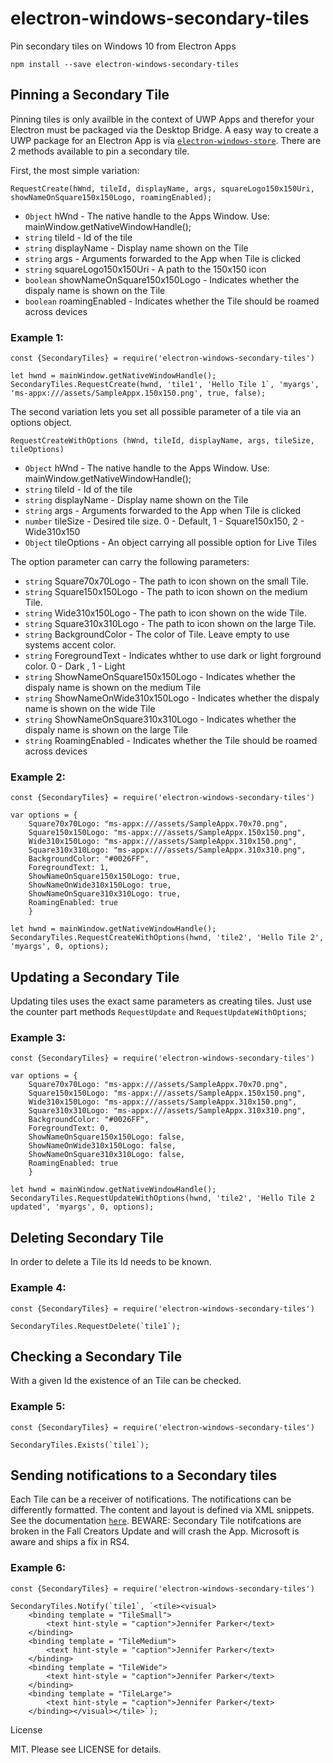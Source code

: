 # electron-windows-secondary-tiles
Pin secondary tiles on Windows 10 from Electron Apps

```
npm install --save electron-windows-secondary-tiles
```

## Pinning a Secondary Tile
Pinning tiles is only availble in the context of UWP Apps and therefor your Electron must be packaged via the Desktop Bridge. A easy way to create a UWP package for an Electron App is via [`electron-windows-store`](https://github.com/felixrieseberg/electron-windows-store).  There are 2 methods available to pin a secondary tile.

First, the most simple variation:
```
RequestCreate(hWnd, tileId, displayName, args, squareLogo150x150Uri, showNameOnSquare150x150Logo, roamingEnabled);
```

* `Object` hWnd - The native handle to the Apps Window. Use: mainWindow.getNativeWindowHandle();
* `string` tileId - Id of the tile
* `string` displayName - Display name shown on the Tile
* `string` args - Arguments forwarded to the App when Tile is clicked
* `string` squareLogo150x150Uri - A path to the 150x150 icon
* `boolean` showNameOnSquare150x150Logo - Indicates whether the dispaly name is shown on the Tile
* `boolean` roamingEnabled - Indicates whether the Tile should be roamed across devices

### Example 1:
```
const {SecondaryTiles} = require('electron-windows-secondary-tiles')

let hwnd = mainWindow.getNativeWindowHandle();
SecondaryTiles.RequestCreate(hwnd, 'tile1', 'Hello Tile 1`, 'myargs', 'ms-appx:///assets/SampleAppx.150x150.png', true, false);
```

The second variation lets you set all possible parameter of a tile via an options object.
```
RequestCreateWithOptions (hWnd, tileId, displayName, args, tileSize, tileOptions)
```

* `Object` hWnd - The native handle to the Apps Window. Use: mainWindow.getNativeWindowHandle();
* `string` tileId - Id of the tile
* `string` displayName - Display name shown on the Tile
* `string` args - Arguments forwarded to the App when Tile is clicked
* `number` tileSize - Desired tile size. 0 - Default, 1 - Square150x150, 2 - Wide310x150
* `Object` tileOptions - An object carrying all possible option for Live Tiles

The option parameter can carry the following parameters:

* `string` Square70x70Logo - The path to icon shown on the small Tile.
* `string` Square150x150Logo - The path to icon shown on the medium Tile.
* `string` Wide310x150Logo - The path to icon shown on the wide Tile.
* `string` Square310x310Logo - The path to icon shown on the large Tile.
* `string` BackgroundColor - The color of Tile. Leave empty to use systems accent color.
* `string` ForegroundText - Indicates whther to use dark or light forground color. 0 - Dark , 1 - Light
* `string` ShowNameOnSquare150x150Logo - Indicates whether the dispaly name is shown on the medium Tile
* `string` ShowNameOnWide310x150Logo - Indicates whether the dispaly name is shown on the wide Tile
* `string` ShowNameOnSquare310x310Logo - Indicates whether the dispaly name is shown on the large Tile
* `string` RoamingEnabled - Indicates whether the Tile should be roamed across devices


### Example 2:
```
const {SecondaryTiles} = require('electron-windows-secondary-tiles')

var options = {
    Square70x70Logo: "ms-appx:///assets/SampleAppx.70x70.png",
    Square150x150Logo: "ms-appx:///assets/SampleAppx.150x150.png",
    Wide310x150Logo: "ms-appx:///assets/SampleAppx.310x150.png",
    Square310x310Logo: "ms-appx:///assets/SampleAppx.310x310.png",
    BackgroundColor: "#0026FF",
    ForegroundText: 1,
    ShowNameOnSquare150x150Logo: true,
    ShowNameOnWide310x150Logo: true,
    ShowNameOnSquare310x310Logo: true,
    RoamingEnabled: true
    }

let hwnd = mainWindow.getNativeWindowHandle();
SecondaryTiles.RequestCreateWithOptions(hwnd, 'tile2', 'Hello Tile 2', 'myargs', 0, options);
```

## Updating a Secondary Tile
Updating tiles uses the exact same parameters as creating tiles. Just use the counter part methods `RequestUpdate` and `RequestUpdateWithOptions`;

### Example 3:

```
const {SecondaryTiles} = require('electron-windows-secondary-tiles')

var options = {
    Square70x70Logo: "ms-appx:///assets/SampleAppx.70x70.png",
    Square150x150Logo: "ms-appx:///assets/SampleAppx.150x150.png",
    Wide310x150Logo: "ms-appx:///assets/SampleAppx.310x150.png",
    Square310x310Logo: "ms-appx:///assets/SampleAppx.310x310.png",
    BackgroundColor: "#0026FF",
    ForegroundText: 0,
    ShowNameOnSquare150x150Logo: false,
    ShowNameOnWide310x150Logo: false,
    ShowNameOnSquare310x310Logo: false,
    RoamingEnabled: true
    }

let hwnd = mainWindow.getNativeWindowHandle();
SecondaryTiles.RequestUpdateWithOptions(hwnd, 'tile2', 'Hello Tile 2 updated', 'myargs', 0, options);
```

## Deleting Secondary Tile
In order to delete a Tile its Id needs to be known.

### Example 4:
```
const {SecondaryTiles} = require('electron-windows-secondary-tiles')

SecondaryTiles.RequestDelete(`tile1`);
```

## Checking a Secondary Tile
With a given Id the existence of an Tile can be checked.

### Example 5:
```
const {SecondaryTiles} = require('electron-windows-secondary-tiles')

SecondaryTiles.Exists(`tile1`);
```

## Sending notifications to a Secondary tiles
Each Tile can be a receiver of notifications. The notifications can be differently formatted. The content and layout is defined via XML snippets. See the documentation [`here`](https://docs.microsoft.com/en-us/uwp/schemas/tiles/tilesschema/schema-root).
BEWARE: Secondary Tile notifcations are broken in the Fall Creators Update and will crash the App. Microsoft is aware and ships a fix in RS4.

### Example 6:
```
const {SecondaryTiles} = require('electron-windows-secondary-tiles')

SecondaryTiles.Notify(`tile1`, `<tile><visual>
    <binding template = "TileSmall">
        <text hint-style = "caption">Jennifer Parker</text>
    </binding>
    <binding template = "TileMedium">
        <text hint-style = "caption">Jennifer Parker</text>
    </binding>
    <binding template = "TileWide">
        <text hint-style = "caption">Jennifer Parker</text>
    </binding>
    <binding template = "TileLarge">
        <text hint-style = "caption">Jennifer Parker</text>
    </binding></visual></tile>`);
```

License

MIT. Please see LICENSE for details.

